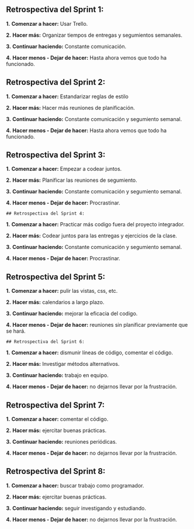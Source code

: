 ## Retrospectiva del Sprint 1:

<numero>**1.** **Comenzar a hacer:** Usar Trello.

<numero>**2.** **Hacer más:** Organizar tiempos de entregas y segumientos semanales.
  
<numero>**3.** **Continuar haciendo:** Constante comunicación.
  
<numero>**4.** **Hacer menos - Dejar de hacer:** Hasta ahora vemos que todo ha funcionado.
  

## Retrospectiva del Sprint 2:

<numero>**1.** **Comenzar a hacer:** Estandarizar reglas de estilo

<numero>**2.** **Hacer más:** Hacer más reuniones de planificación. 
  
<numero>**3.** **Continuar haciendo:** Constante comunicación y segumiento semanal.
  
<numero>**4.** **Hacer menos - Dejar de hacer:** Hasta ahora vemos que todo ha funcionado.
  
  
  ## Retrospectiva del Sprint 3:

<numero>**1.** **Comenzar a hacer:** Empezar a codear juntos.

<numero>**2.** **Hacer más:**  Planificar las reuniones de segumiento.
  
<numero>**3.** **Continuar haciendo:** Constante comunicación y segumiento semanal.
  
<numero>**4.** **Hacer menos - Dejar de hacer:** Procrastinar.
  
  
    ## Retrospectiva del Sprint 4:

<numero>**1.** **Comenzar a hacer:** Practicar más codigo fuera del proyecto integrador.

<numero>**2.** **Hacer más:**  Codear juntos para las entregas y ejercicios de la clase.
  
<numero>**3.** **Continuar haciendo:** Constante comunicación y segumiento semanal.
  
<numero>**4.** **Hacer menos - Dejar de hacer:** Procrastinar.
  
   ## Retrospectiva del Sprint 5:

<numero>**1.** **Comenzar a hacer:** pulir las vistas, css, etc.

<numero>**2.** **Hacer más:** calendarios a largo plazo.
  
<numero>**3.** **Continuar haciendo:** mejorar la eficacia del codigo.
  
<numero>**4.** **Hacer menos - Dejar de hacer:** reuniones sin planificar previamente que se hará.
  
    ## Retrospectiva del Sprint 6:

<numero>**1.** **Comenzar a hacer:** dismunir líneas de código, comentar el código.

<numero>**2.** **Hacer más:** Investigar métodos alternativos.
  
<numero>**3.** **Continuar haciendo:** trabajo en equipo.
  
<numero>**4.** **Hacer menos - Dejar de hacer:** no dejarnos llevar por la frustración.
  
   ## Retrospectiva del Sprint 7:

<numero>**1.** **Comenzar a hacer:** comentar el código.

<numero>**2.** **Hacer más:** ejercitar buenas prácticas.
  
<numero>**3.** **Continuar haciendo:** reuniones periódicas.
  
<numero>**4.** **Hacer menos - Dejar de hacer:** no dejarnos llevar por la frustración. 

## Retrospectiva del Sprint 8:

<numero>**1.** **Comenzar a hacer:** buscar trabajo como programador.

<numero>**2.** **Hacer más:** ejercitar buenas prácticas.
  
<numero>**3.** **Continuar haciendo:** seguir investigando y estudiando.
  
<numero>**4.** **Hacer menos - Dejar de hacer:** no dejarnos llevar por la frustración.
  
  
  
